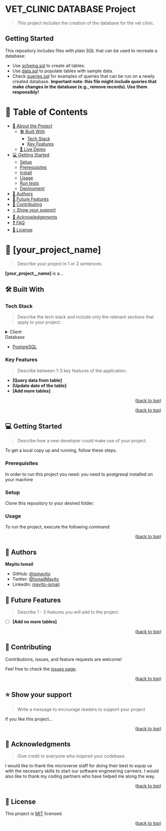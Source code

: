 # VET_CLINIC DATABASE Project

> This project includes the creation of the database for the vet clinic.


## Getting Started

This repository includes files with plain SQL that can be used to recreate a database:

- Use [schema.sql](./schema.sql) to create all tables.
- Use [data.sql](./data.sql) to populate tables with sample data.
- Check [queries.sql](./queries.sql) for examples of queries that can be run on a newly created database. **Important note: this file might include queries that make changes in the database (e.g., remove records). Use them responsibly!**

<a name="readme-top"></a>

# 📗 Table of Contents

- [📖 About the Project](#about-project)
  - [🛠 Built With](#built-with)
    - [Tech Stack](#tech-stack)
    - [Key Features](#key-features)
  - [🚀 Live Demo](#live-demo)
- [💻 Getting Started](#getting-started)
  - [Setup](#setup)
  - [Prerequisites](#prerequisites)
  - [Install](#install)
  - [Usage](#usage)
  - [Run tests](#run-tests)
  - [Deployment](#triangular_flag_on_post-deployment)
- [👥 Authors](#authors)
- [🔭 Future Features](#future-features)
- [🤝 Contributing](#contributing)
- [⭐️ Show your support](#support)
- [🙏 Acknowledgements](#acknowledgements)
- [❓ FAQ](#faq)
- [📝 License](#license)

<!-- PROJECT DESCRIPTION -->

# 📖 [your_project_name] <a name="about-project"></a>

> Describe your project in 1 or 2 sentences.

**[your_project__name]** is a...

## 🛠 Built With <a name="built-with"></a>

### Tech Stack <a name="tech-stack"></a>

> Describe the tech stack and include only the relevant sections that apply to your project.

<details>
  <summary>Client</summary>
  <ul>
    <li><a href="https://www.postgresql.org">postgreSQL</a></li>
  </ul>
</details>

<summary>Database</summary>
  <ul>
    <li><a href="https://www.postgresql.org/">PostgreSQL</a></li>
  </ul>
</details>

<!-- Features -->

### Key Features <a name="key-features"></a>

> Describe between 1-3 key features of the application.

- **[Query data from table]**
- **[Update date of the table]**
- **[Add more tables]**

<p align="right">(<a href="#readme-top">back to top</a>)</p>

<p align="right">(<a href="#readme-top">back to top</a>)</p>

<!-- GETTING STARTED -->

## 💻 Getting Started <a name="getting-started"></a>

> Describe how a new developer could make use of your project.

To get a local copy up and running, follow these steps.

### Prerequisites

In order to run this project you need:
you need to postgresql installed on your machine

### Setup

Clone this repository to your desired folder:

<!--
Example commands:

```sh
  cd my-folder
  git clone https://github.com/ismayito/vet-clincic-database
```
--->


### Usage

To run the project, execute the following command:

<!--
Example command:

```sh
  cd vet-clincic-database;
```
--->

<p align="right">(<a href="#readme-top">back to top</a>)</p>

<!-- AUTHORS -->

## 👥 Authors <a name="authors"></a>
**Mayito Ismail**

- GitHub: [@ismayito](https://github.com/ismayito)
- Twitter: [@IsmailMayito](https://twitter.com/IsmailMayito)
- LinkedIn: [mayito-ismail](https://www.linkedin.com/in/mayito-ismail-2b0067178/)


<!-- FUTURE FEATURES -->

## 🔭 Future Features <a name="future-features"></a>

> Describe 1 - 3 features you will add to the project.

- [ ] **[Add no more tables]**


<p align="right">(<a href="#readme-top">back to top</a>)</p>

<!-- CONTRIBUTING -->

## 🤝 Contributing <a name="contributing"></a>

Contributions, issues, and feature requests are welcome!

Feel free to check the [issues page](../../issues/).

<p align="right">(<a href="#readme-top">back to top</a>)</p>

<!-- SUPPORT -->

## ⭐️ Show your support <a name="support"></a>

> Write a message to encourage readers to support your project

If you like this project...

<p align="right">(<a href="#readme-top">back to top</a>)</p>

<!-- ACKNOWLEDGEMENTS -->

## 🙏 Acknowledgments <a name="acknowledgements"></a>

> Give credit to everyone who inspired your codebase.

I would like to thank the microverse staff for doing their best to equip us with the necesarry skills to start our software engineering carreers. I would also like to thank my coding partners who have helped me along the way.

<p align="right">(<a href="#readme-top">back to top</a>)</p>

<!-- LICENSE -->

## 📝 License <a name="license"></a>

This project is [MIT](./MIT.md) licensed.


<p align="right">(<a href="#readme-top">back to top</a>)</p>
